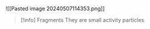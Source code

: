


![[Pasted image 20240507114353.png]]


>[!info] Fragments
>They are small activity particles












